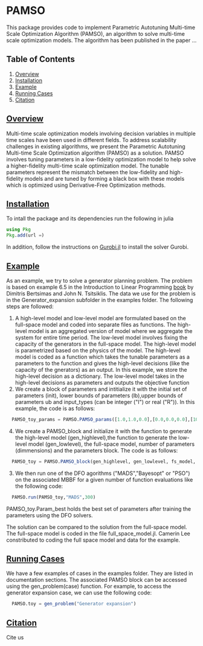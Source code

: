 # PAMSO

This package provides code to implement Parametric Autotuning Multi-time Scale Optimization Algorithm (PAMSO), an algorithm to solve multi-time scale optimization models. The algorithm has been published in the paper ...

## Table of Contents
1. [Overview](#overview)
2. [Installation](#requirements)
3. [Example](#example)
4. [Running Cases](#running)
5. [Citation](#citation)


## [Overview](#overview)
Multi-time scale optimization models involving decision variables in multiple time scales have been used in different fields. To address scalability challenges in existing algorithms, we present the Parametric Autotuning Multi-time Scale Optimization algorithm (PAMSO) as a solution. PAMSO involves tuning parameters in a low-fidelity optimization model to help solve a higher-fidelity multi-time scale optimization model.  The tunable parameters represent the mismatch between the low-fidelity and high-fidelity models and are tuned by forming a black box with these models which is optimized using Derivative-Free Optimization methods. 

## [Installation](#requirements)
To intall the package and its dependencies run the following in julia
  ```julia
  using Pkg
  Pkg.add(url =)
  ```
  In addition, follow the instructions on [Gurobi.jl](https://github.com/jump-dev/Gurobi.jl) to install the solver Gurobi.

## [Example](#example)
As an example, we try to solve a generator planning problem. The problem is based on example 6.5 in the Introduction to Linear Programming [book](https://books.google.com/books/about/Introduction_to_Linear_Optimization.html?id=GAFsQgAACAAJ&source=kp_book_description) by Dimitris Bertsimas and John N. Tsitsiklis. The data we use for the problem is in the    Generator_expansion subfolder in the examples folder. The following steps are followed:
1. A high-level model and low-level model are formulated based on the full-space model and coded into separate files as functions. The high-level model is an aggregated version of model where we aggregate the system for entire time period. The low-level model involves fixing the capacity of the generators in the full-space model. The high-level model is parametrized based on the physics of the model. The high-level model is coded as a function which takes the tunable parameters as a parameters to the function and gives the high-level decisions (like the capacity of the gnerators) as an output. In this example, we store the high-level decision as a dictionary. The low-level model takes in the high-level decisions as parameters and outputs the objective function
2. We create a block of parameters and intitialize it with the initial set of parameters (init), lower bounds of parameters (lb),upper bounds of parameters ub and input_types (can be integer ("I") or real ("R")). In this example, the code is as follows:
```julia
  PAMSO_toy_params = PAMSO.PAMSO_params([1.0,1.0,0.0],[0.0,0.0,0.0],[10.0,10.0,1000.0], ["R","R","R"])
```
4. We create a PAMSO_block and initialize it with the function to generate the high-level model (gen_highlevel),the function to generate the low-level model (gen_lowlevel), the full-space model, number of parameters (dimmensions) and the parameters block. The code is as follows:
```julia
  PAMSO_toy = PAMSO.PAMSO_block(gen_highlevel, gen_lowlevel, fs_model, 3, params)
```
3. We then run one of the DFO agorithms ("MADS","Bayesopt" or "PSO") on the associated MBBF for a given number of function evaluations like the following code: 
```julia
  PAMSO.run(PAMSO_toy,"MADS",300)
```
PAMSO_toy.Param_best holds the best set of parameters after training the parameters using the DFO solvers.

The solution can be compared to the solution from the full-space model. The full-space model is coded in the file full_space_model.jl. Camerin Lee constributed to coding the full space model and data for the example.
## [Running Cases](#example)
We have a few examples of cases in the examples folder. They are listed in documentation sections. The associated PAMSO block can be accessed using the gen_problem(case) function. For example, to access the generator expansion case, we can use the following code:
```julia
  PAMSO.toy = gen_problem("Generator expansion")
```
## [Citation](#citation)
Cite us 
